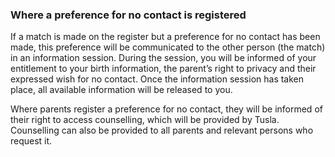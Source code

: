 ###  Where a preference for no contact is registered

If a match is made on the register but a preference for no contact has been
made, this preference will be communicated to the other person (the match) in
an information session. During the session, you will be informed of your
entitlement to your birth information, the parent’s right to privacy and their
expressed wish for no contact. Once the information session has taken place,
all available information will be released to you.

Where parents register a preference for no contact, they will be informed of
their right to access counselling, which will be provided by Tusla.
Counselling can also be provided to all parents and relevant persons who
request it.
